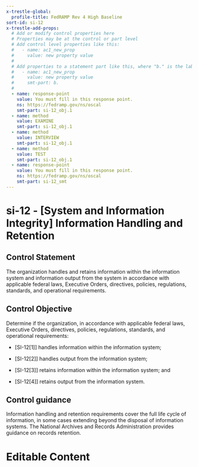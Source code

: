 ```yaml
---
x-trestle-global:
  profile-title: FedRAMP Rev 4 High Baseline
sort-id: si-12
x-trestle-add-props:
  # Add or modify control properties here
  # Properties may be at the control or part level
  # Add control level properties like this:
  #   - name: ac1_new_prop
  #     value: new property value
  #
  # Add properties to a statement part like this, where "b." is the label of the target statement part
  #   - name: ac1_new_prop
  #     value: new property value
  #     smt-part: b.
  #
  - name: response-point
    value: You must fill in this response point.
    ns: https://fedramp.gov/ns/oscal
    smt-part: si-12_obj.1
  - name: method
    value: EXAMINE
    smt-part: si-12_obj.1
  - name: method
    value: INTERVIEW
    smt-part: si-12_obj.1
  - name: method
    value: TEST
    smt-part: si-12_obj.1
  - name: response-point
    value: You must fill in this response point.
    ns: https://fedramp.gov/ns/oscal
    smt-part: si-12_smt
---
```


# si-12 - \[System and Information Integrity\] Information Handling and Retention

## Control Statement

The organization handles and retains information within the information system and information output from the system in accordance with applicable federal laws, Executive Orders, directives, policies, regulations, standards, and operational requirements.

## Control Objective

Determine if the organization, in accordance with applicable federal laws, Executive Orders, directives, policies, regulations, standards, and operational requirements:

- \[SI-12[1]\] handles information within the information system;

- \[SI-12[2]\] handles output from the information system;

- \[SI-12[3]\] retains information within the information system; and

- \[SI-12[4]\] retains output from the information system.

## Control guidance

Information handling and retention requirements cover the full life cycle of information, in some cases extending beyond the disposal of information systems. The National Archives and Records Administration provides guidance on records retention.

# Editable Content

<!-- Make additions and edits below -->
<!-- The above represents the contents of the control as received by the profile, prior to additions. -->
<!-- If the profile makes additions to the control, they will appear below. -->
<!-- The above markdown may not be edited but you may edit the content below, and/or introduce new additions to be made by the profile. -->
<!-- If there is a yaml header at the top, parameter values may be edited. Use --set-parameters to incorporate the changes during assembly. -->
<!-- The content here will then replace what is in the profile for this control, after running profile-assemble. -->
<!-- The added parts in the profile for this control are below.  You may edit them and/or add new ones. -->
<!-- Each addition must have a heading either of the form ## Control my_addition_name -->
<!-- or ## Part a. (where the a. refers to one of the control statement labels.) -->
<!-- "## Control" parts are new parts added after the statement part. -->
<!-- "## Part" parts are new parts added into the top-level statement part with that label. -->
<!-- Subparts may be added with nested hash levels of the form ### My Subpart Name -->
<!-- underneath the parent ## Control or ## Part being added -->
<!-- See https://ibm.github.io/compliance-trestle/tutorials/ssp_profile_catalog_authoring/ssp_profile_catalog_authoring for guidance. -->

